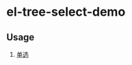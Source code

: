 # el-tree-select-demo


## Usage

1. [单选](https://github.com/xuerzong/el-tree-select-demo/blob/99d711fdcc3819e359693f7e8d945c8491496823/src/App.vue#L34)
